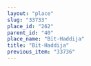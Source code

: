 ```yaml
---
layout: "place"
slug: "33733"
place_id: "262"
parent_id: "40"
place_name: "Bīt-Haddija"
title: "Bīt-Haddija"
previous_item: "33736"
---
```

